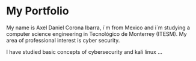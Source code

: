 # My Portfolio
 
My name is Axel Daniel Corona Ibarra, i´m from Mexico and i´m studying a computer science engineering in Tecnológico de Monterrey (ITESM). My area of professional interest is cyber security.

I have studied basic concepts of cybersecurity and kali linux
...
